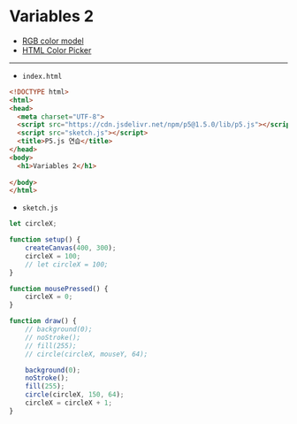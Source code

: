 # Variables 2

- [RGB color model](https://en.wikipedia.org/wiki/RGB_color_model)
- [HTML Color Picker](https://www.w3schools.com/colors/colors_picker.asp)

---

- `index.html`

```html
<!DOCTYPE html>
<html>
<head>
  <meta charset="UTF-8">
  <script src="https://cdn.jsdelivr.net/npm/p5@1.5.0/lib/p5.js"></script>
  <script src="sketch.js"></script>
  <title>P5.js 연습</title>
</head>
<body>
  <h1>Variables 2</h1>
  
</body>
</html>
```


- `sketch.js`

```javascript
let circleX;

function setup() {
    createCanvas(400, 300);
    circleX = 100;
    // let circleX = 100;
}

function mousePressed() {
    circleX = 0;
}

function draw() {
    // background(0);
    // noStroke();
    // fill(255);
    // circle(circleX, mouseY, 64);

    background(0);
    noStroke();
    fill(255);
    circle(circleX, 150, 64);
    circleX = circleX + 1;
}
```

